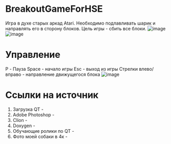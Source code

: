 # BreakoutGameForHSE
Игра в духе старых аркад Atari. Необходимо подлавливать шарик и направлять его в сторону блоков. Цель игры - сбить все блоки.
![image](https://user-images.githubusercontent.com/90404785/173197730-59343827-7372-4ed5-92a7-33f434eb69ae.png)
![image](https://user-images.githubusercontent.com/90404785/173197916-e098fb23-f8f0-40a4-a84c-86e6a122dd09.png)

# Управление
P - Пауза
Space - начало игры
Esc - выход из игры
Стрелки влево/вправо - направление движущегося блока
![image](https://user-images.githubusercontent.com/90404785/173197895-db493113-648d-4f21-a347-551f448b2512.png)

# Ссылки на источник
1. Загрузка QT - 
2. Adobe Photoshop - 
3. Clion - 
4. Doxygen - 
5. Обучающие ролики по QT - 
6. Фото моей собаки в 4к -
